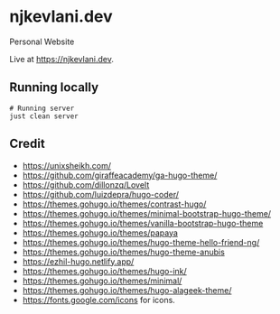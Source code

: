 # njkevlani.dev

Personal Website

Live at <https://njkevlani.dev>.

## Running locally

```shell
# Running server
just clean server
```

## Credit

- <https://unixsheikh.com/>
- <https://github.com/giraffeacademy/ga-hugo-theme/>
- <https://github.com/dillonzq/LoveIt>
- <https://github.com/luizdepra/hugo-coder/>
- <https://themes.gohugo.io/themes/contrast-hugo/>
- <https://themes.gohugo.io/themes/minimal-bootstrap-hugo-theme/>
- <https://themes.gohugo.io/themes/vanilla-bootstrap-hugo-theme>
- <https://themes.gohugo.io/themes/papaya>
- <https://themes.gohugo.io/themes/hugo-theme-hello-friend-ng/>
- <https://themes.gohugo.io/themes/hugo-theme-anubis>
- <https://ezhil-hugo.netlify.app/>
- <https://themes.gohugo.io/themes/hugo-ink/>
- <https://themes.gohugo.io/themes/minimal/>
- <https://themes.gohugo.io/themes/hugo-alageek-theme/>
- <https://fonts.google.com/icons> for icons.
